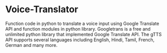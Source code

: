 # Voice-Translator
Function code in python to translate a voice input using Google Translate API and function modules in python library.
Googletrans is a free and unlimited python library that implemented Google Translate API.
The gTTS API supports several languages including English, Hindi, Tamil, French, German and many more. 
